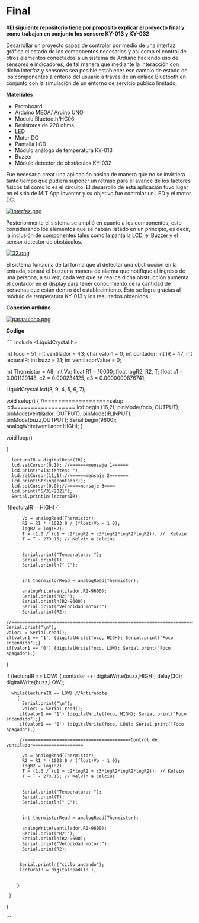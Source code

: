 # Final

#**El siguiente repositorio tiene por proposito explicar el proyecto final y como trabajan en conjunto los sensore KY-013 y KY-032**


Desarrollar un proyecto capaz de controlar por medio de una interfaz gráfica el estado de los componentes necesarios y así como el control de otros elementos conectados a un sistema de Arduino haciendo uso de sensores e indicadores, de tal manera que mediante la interacción con dicha interfaz y sensores sea posible establecer ese cambio de estado de los componentes a criterio del usuario a través de un enlace Bluetooth en conjunto con la simulación de un entorno de servicio público limitado.


**Materiales**

- Protoboard
- Arduino MEGA/ Aruino UNO
- Modulo Bluetooth/HC06
- Resistores de 220 ohms 
- LED
- Motor DC
- Pantalla LCD
- Módulo análogo de temperatura KY-013
- Buzzer
- Módulo detector de obstáculos KY-032

Fue necesario crear una aplicación básica de manera que no se invirtiera tanto tiempo que pudiera suponer un retraso para el avance de los factores físicos tal como lo es el circuito. El desarrollo de esta aplicación tuvo lugar en el sitio de MIT App Inventor y su objetivo fue controlar un LED y el motor DC. 

[![interfaz.png](https://i.postimg.cc/J4ktTFxj/interfaz.png)](https://postimg.cc/w796M0SB)


Posteriormente el sistema se amplió en cuanto a los componentes, esto considerando los elementos que se habían listado en un principio, es decir, la inclusión de componentes tales como la pantalla LCD, el Buzzer y el sensor detector de obstáculos.



[![32.png](https://i.postimg.cc/jjd7kXLK/32.png)](https://postimg.cc/WdCzd0Gf)



El sistema funciona de tal forma que al detectar una obstrucción en la entrada, sonará el buzzer a manera de alarma que notifique el ingreso de una persona, a su vez, cada vez que se realice dicha obstrucción aumenta el contador en el display para tener conocimiento de la cantidad de personas que están dentro del establecimiento. Esto se logra gracias al módulo de temperatura KY-013 y los resultados obtenidos. 

**Conexion arduino**

[![paraauidno.png](https://i.postimg.cc/cHxXhwN8/paraauidno.png)](https://postimg.cc/p9SfX9r2)





**Codigo**


´´´´
include <LiquidCrystal.h>


int foco = 51;
int ventilador = 43;
char valor1 = 0;
int contador;
int IR = 47;
int lecturaIR;
int buzz = 31;
int ventiladorValue = 0;

int Thermistor = A8;
int Vo;
float R1 = 10000;
float logR2, R2, T;
float c1 = 0.001129148, c2 = 0.000234125, c3 = 0.0000000876741; 


LiquidCrystal lcd(8, 9, 4, 5, 6, 7);


void setup() 
{
  //===================setup lcd==================
  lcd.begin (16,2);
  pinMode(foco, OUTPUT);   
  pinMode(ventilador, OUTPUT);
  pinMode(IR,INPUT);
  pinMode(buzz,OUTPUT);
  Serial.begin(9600);  
  analogWrite(ventilador,HIGH);
}

void loop()

{

      lecturaIR = digitalRead(IR);
      lcd.setCursor(0,1); //=======mensaje 1======
      lcd.print("Visitantes: ");
      lcd.setCursor(11,1);//======mensaje 2=======
      lcd.print(String(contador));
      lcd.setCursor(0,0);//=====mensaje 3====
      lcd.print("5/31/2021");
      Serial.println(lecturaIR);
 
  if(lecturaIR==HIGH)
  {
    
          Vo = analogRead(Thermistor);
          R2 = R1 * (1023.0 / (float)Vo - 1.0); 
          logR2 = log(R2);
          T = (1.0 / (c1 + c2*logR2 + c3*logR2*logR2*logR2)); //  Kelvin
          T = T - 273.15; // Kelvin a Celcius

        
          Serial.print("Temperatura: "); 
          Serial.print(T);
          Serial.println(" C"); 


          int thermistorRead = analogRead(Thermistor);
          
          analogWrite(ventilador,R2-9600);
          Serial.print("R2:");
          Serial.println(R2-9600);
          Serial.print("Velocidad motor:");
          Serial.print(R2);

    //=====================================================================================
    Serial.print("\n");  
    valor1 = Serial.read();  
    if(valor1 == '1') {digitalWrite(foco, HIGH); Serial.print("Foco encendido");}
    if(valor1 == '0') {digitalWrite(foco, LOW); Serial.print("Foco apagado");}   
    
  }

  if (lecturaIR == LOW) 
    {
      contador ++;
      digitalWrite(buzz,HIGH);
      delay(30);
      digitalWrite(buzz,LOW);
      
      while(lecturaIR == LOW) //Antirebote 
        {
          Serial.print("\n");  
          valor1 = Serial.read(); 
         if(valor1 == '1') {digitalWrite(foco, HIGH); Serial.print("Foco encendido");}
         if(valor1 == '0') {digitalWrite(foco, LOW); Serial.print("Foco apagado");}   

         //========================================Control de ventilador===================
                 
          Vo = analogRead(Thermistor);
          R2 = R1 * (1023.0 / (float)Vo - 1.0); 
          logR2 = log(R2);
          T = (1.0 / (c1 + c2*logR2 + c3*logR2*logR2*logR2)); // Kelvin
          T = T - 273.15; // Kelvin a Celcius
        
        
          Serial.print("Temperatura: "); 
          Serial.print(T);
          Serial.println(" C"); 


          int thermistorRead = analogRead(Thermistor);
          
          analogWrite(ventilador,R2-9600);
          Serial.print("R2:");
          Serial.println(R2-9600);
          Serial.print("Velocidad motor:");
          Serial.print(R2);

         
         Serial.println("ciclo andando");
         lecturaIR = digitalRead(IR );
         
          
        }
        
     }
}

´´´´


